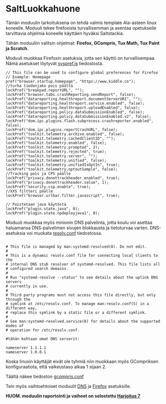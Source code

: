# SaltLuokkahuone

Tämän moduulin tarkoituksena on tehdä valmis template Ala-asteen linux koneelle.
Moduuli tekee firefoxista turvallisemman ja asentaa opetukselle tarvittavia ohjelmia koneelle käyttäen hyväksi Saltstackia.

Tähän moduuliin valitsin ohjelmat: **Firefox, GCompris, Tux Math, Tux Paint ja Scratch.**

Moduuli muokkaa Firefoxin asetuksia, jotta sen käyttö on turvallisempaa. Nämä asetukset löytyvät [syspref.js](https://github.com/Hamis95/SaltLuokkahuone/blob/main/saltluokka/syspref.js) tiedostosta.

```
// This file can be used to configure global preferences for Firefox
// Example: Homepage
pref("browser.startup.homepage", "https://www.kiddle.co");
//turha tiedonjako pois päältä
lockPref("breakpad.reportURL", "");
lockPref("browser.tabs.crashReporting.sendReport", false);
lockPref("datareporting.healthreport.documentServerURI", "");
lockPref("datareporting.healthreport.service.enabled", false);
lockPref("datareporting.healthreport.uploadEnabled", false);
lockPref("datareporting.policy.dataSubmissionEnabled", false);
lockPref("datareporting.policy.dataSubmissionEnabled.v2", false);
lockPref("dom.ipc.plugins.flash.subprocess.crashreporter.enabled", false);
lockPref("dom.ipc.plugins.reportCrashURL", false);
lockPref("toolkit.telemetry.archive.enabled", false);
lockPref("toolkit.telemetry.cachedClientID", "");
lockPref("toolkit.telemetry.enabled", false);
lockPref("toolkit.telemetry.prompted", 2);
lockPref("toolkit.telemetry.rejected", true);
lockPref("toolkit.telemetry.server", "");
lockPref("toolkit.telemetry.unified", false);
lockPref("toolkit.telemetry.unifiedIsOptIn", true);
lockPref("toolkit.telemetry.optoutSample", false); 
//Tracking pois ja CPS päälle
lockPref("privacy.donottrackheader.enabled", true);
lockPref("privacy.donottrackheader.value", 1);
lockPref("security.csp.enable", true);
//XXS filtteri päälle
lockPref("browser.urlbar.filter.javascript", true);

// Poistetaan java käytöstä
lockPref("plugin.state.java", 0);
lockPref("plugin.state.npdeployjava1", 0);

```



Moduuli muokkaa myös minionin DNS palvelinta, jotta koulu voi asettaa haluamansa DNS-palvelimen sivujen blokkausta ja tietoturvaa varten.
DNS-asetuksia voi muokata [resolv.conf](https://github.com/Hamis95/SaltLuokkahuone/blob/main/saltluokka/resolv.conf) tiedostossa.

```

# This file is managed by man:systemd-resolved(8). Do not edit.
#
# This is a dynamic resolv.conf file for connecting local clients to the
# internal DNS stub resolver of systemd-resolved. This file lists all
# configured search domains.
#
# Run "systemd-resolve --status" to see details about the uplink DNS servers
# currently in use.
#
# Third party programs must not access this file directly, but only through the
# symlink at /etc/resolv.conf. To manage man:resolv.conf(5) in a different way,
# replace this symlink by a static file or a different symlink.
#
# See man:systemd-resolved.service(8) for details about the supported modes of
# operation for /etc/resolv.conf.

#tähän kohtaan omat DNS serverit:

nameserver 1.1.1.1
nameserver 1.0.0.1

```

Koska linuxin käyttäjät eivät ole tyhmiä niin muokkaan myös GCompriksen konfiguraatiota, että vaikeustaso alkaa 1 sijaan 2.

Täältä näkee tiedoston [gcompris.conf](https://github.com/Hamis95/SaltLuokkahuone/blob/main/saltluokka/gcompris.conf)

Tein myös vaihtoehtoiset moduulit [DNS](https://github.com/Hamis95/SaltLuokkahuone/tree/main/DNS) ja [Firefox](https://github.com/Hamis95/SaltLuokkahuone/tree/main/Firefox) asetuksille.

**HUOM. moduulin raportointi ja vaiheet on selostettu [Harjoitus 7](https://github.com/Hamis95/ConfigManagement/blob/main/H7.md)**
